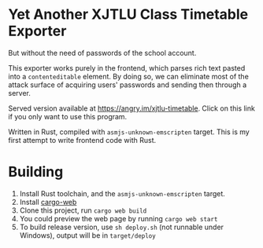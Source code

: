 Yet Another XJTLU Class Timetable Exporter
===

But without the need of passwords of the school account.

This exporter works purely in the frontend, which parses rich text pasted into a `contenteditable` element. By doing so, we can eliminate most of the attack surface of acquiring users' passwords and sending then through a server.

Served version available at <https://angry.im/xjtlu-timetable>. Click on this link if you only want to use this program.

Written in Rust, compiled with `asmjs-unknown-emscripten` target. This is my first attempt to write frontend code with Rust.

Building
===

1. Install Rust toolchain, and the `asmjs-unknown-emscripten` target.
2. Install [cargo-web](https://github.com/koute/cargo-web)
3. Clone this project, run `cargo web build`
4. You could preview the web page by running `cargo web start`
5. To build release version, use `sh deploy.sh` (not runnable under Windows), output will be in `target/deploy`